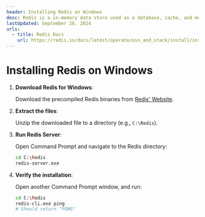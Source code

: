 ```yaml
---
header: Installing Redis on Windows
desc: Redis is a in-memory data store used as a database, cache, and message broker, known for its high performance and support for various data structures.
lastUpdated: September 28, 2024
urls:
  - title: Redis Docs
    url: https://redis.io/docs/latest/operate/oss_and_stack/install/install-redis/
---
```


# Installing Redis on Windows

1. **Download Redis for Windows**:

   Download the precompiled Redis binaries from [Redis' Website](https://redis.io/docs/latest/operate/oss_and_stack/install/install-redis/).

2. **Extract the files**:

   Unzip the downloaded file to a directory (e.g., `C:\Redis`).

3. **Run Redis Server**:

   Open Command Prompt and navigate to the Redis directory:

   ```bash
   cd C:\Redis
   redis-server.exe
   ```

4. **Verify the installation**:

   Open another Command Prompt window, and run:

    ```bash
    cd C:\Redis
    redis-cli.exe ping
    # Should return "PONG"
    ```
